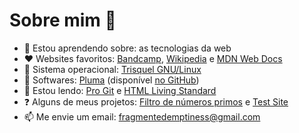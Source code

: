 # Sobre mim 👋

- 🌱 Estou aprendendo sobre: as tecnologias da web
- ❤️ Websites favoritos: [Bandcamp](https://bandcamp.com/), [Wikipedia](https://en.wikipedia.org/) e [MDN Web Docs](https://developer.mozilla.org/)
- 🐧 Sistema operacional: [Trisquel GNU/Linux](https://trisquel.info/)
- 🔧 Softwares: [Pluma](https://mate-desktop.org/) (disponível [no GitHub](https://github.com/mate-desktop/pluma))
- 📖 Estou lendo: [Pro Git](https://git-scm.com/book) e [HTML Living Standard](https://html.spec.whatwg.org/multipage)
- ❓ Alguns de meus projetos: [Filtro de números primos](https://fragmentedemptiness.github.io/prime-number-filter) e [Test Site](https://fragmentedemptiness.github.io/test-site)
- 📫 Me envie um email: fragmentedemptiness@gmail.com
